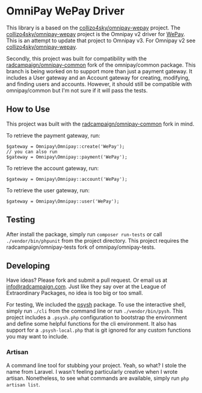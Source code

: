 # OmniPay WePay Driver

This library is a based on the [collizo4sky/omnipay-wepay](https://github.com/collizo4sky/omnipay-wepay) project. The [collizo4sky/omnipay-wepay](https://github.com/collizo4sky/omnipay-wepay) project is the Omnipay v2 driver for [WePay](https://go.wepay.com/). This is an attempt to update that project to Omnipay v3. For Omnipay v2 see [collizo4sky/omnipay-wepay](https://github.com/collizo4sky/omnipay-wepay).

Secondly, this project was built for compatibility with the [radcampaign/omnipay-common](https://github.com/radcampaign/omnipay-common/tree/uasupport) fork of the omnipay/common package. This branch is being worked on to support more than just a payment gateway. It includes a User gateway and an Account gateway for creating, modifying, and finding users and accounts. However, it should still be compatible with omnipay/common but I'm not sure if it will pass the tests.

## How to Use

This project was built with the [radcampaign/omnipay-common](https://github.com/radcampaign/omnipay-common/tree/uasupport) fork in mind.

To retrieve the payment gateway, run:
```
$gateway = Omnipay\Omnipay::create('WePay');
// you can also run
$gateway = Omnipay\Omnipay::payment('WePay');
```

To retrieve the account gateway, run:
```
$gateway = Omnipay\Omnipay::account('WePay');
```

To retrieve the user gateway, run:
```
$gateway = Omnipay\Omnipay::user('WePay');
```

## Testing

After install the package, simply run `composer run-tests` or call `./vendor/bin/phpunit` from the project directory. This project requires the radcampaign/omnipay-tests fork of omnipay/omnipay-tests.

## Developing

Have ideas? Please fork and submit a pull request. Or email us at info@radcampaign.com. Just like they say over at the League of Extraordinary Packages, no idea is too big or too small.

For testing, We included the [psysh](https://psysh.org/) package. To use the interactive shell, simply run `./cli` from the command line or run `./vendor/bin/pysh`. This project includes a `.psysh.php` configuration to bootstrap the environment and define some helpful functions for the cli environment. It also has support for a `.psysh-local.php` that is git ignored for any custom functions you may want to include.

### Artisan

A command line tool for stubbing your project. Yeah, so what? I stole the name from Laravel. I wasn't feeling particularly creative when I wrote artisan. Nonetheless, to see what commands are available, simply run `php artisan list`.


